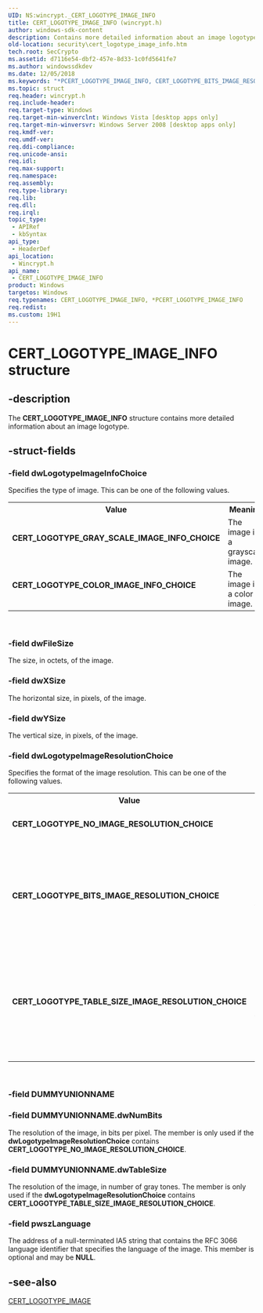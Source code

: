 ```yaml
---
UID: NS:wincrypt._CERT_LOGOTYPE_IMAGE_INFO
title: CERT_LOGOTYPE_IMAGE_INFO (wincrypt.h)
author: windows-sdk-content
description: Contains more detailed information about an image logotype.
old-location: security\cert_logotype_image_info.htm
tech.root: SecCrypto
ms.assetid: d7116e54-dbf2-457e-8d33-1c0fd5641fe7
ms.author: windowssdkdev
ms.date: 12/05/2018
ms.keywords: "*PCERT_LOGOTYPE_IMAGE_INFO, CERT_LOGOTYPE_BITS_IMAGE_RESOLUTION_CHOICE, CERT_LOGOTYPE_COLOR_IMAGE_INFO_CHOICE, CERT_LOGOTYPE_GRAY_SCALE_IMAGE_INFO_CHOICE, CERT_LOGOTYPE_IMAGE_INFO, CERT_LOGOTYPE_IMAGE_INFO structure [Security], CERT_LOGOTYPE_NO_IMAGE_RESOLUTION_CHOICE, CERT_LOGOTYPE_TABLE_SIZE_IMAGE_RESOLUTION_CHOICE, PCERT_LOGOTYPE_IMAGE_INFO, PCERT_LOGOTYPE_IMAGE_INFO structure pointer [Security], security.cert_logotype_image_info, wincrypt/CERT_LOGOTYPE_IMAGE_INFO, wincrypt/PCERT_LOGOTYPE_IMAGE_INFO"
ms.topic: struct
req.header: wincrypt.h
req.include-header: 
req.target-type: Windows
req.target-min-winverclnt: Windows Vista [desktop apps only]
req.target-min-winversvr: Windows Server 2008 [desktop apps only]
req.kmdf-ver: 
req.umdf-ver: 
req.ddi-compliance: 
req.unicode-ansi: 
req.idl: 
req.max-support: 
req.namespace: 
req.assembly: 
req.type-library: 
req.lib: 
req.dll: 
req.irql: 
topic_type:
 - APIRef
 - kbSyntax
api_type:
 - HeaderDef
api_location:
 - Wincrypt.h
api_name:
 - CERT_LOGOTYPE_IMAGE_INFO
product: Windows
targetos: Windows
req.typenames: CERT_LOGOTYPE_IMAGE_INFO, *PCERT_LOGOTYPE_IMAGE_INFO
req.redist: 
ms.custom: 19H1
---
```


# CERT_LOGOTYPE_IMAGE_INFO structure


## -description


The <b>CERT_LOGOTYPE_IMAGE_INFO</b> structure contains more detailed information about an image logotype.


## -struct-fields




### -field dwLogotypeImageInfoChoice

Specifies the type of image. This can be one of the following values.

<table>
<tr>
<th>Value</th>
<th>Meaning</th>
</tr>
<tr>
<td width="40%"><a id="CERT_LOGOTYPE_GRAY_SCALE_IMAGE_INFO_CHOICE"></a><a id="cert_logotype_gray_scale_image_info_choice"></a><dl>
<dt><b>CERT_LOGOTYPE_GRAY_SCALE_IMAGE_INFO_CHOICE</b></dt>
</dl>
</td>
<td width="60%">
The image is a grayscale image.

</td>
</tr>
<tr>
<td width="40%"><a id="CERT_LOGOTYPE_COLOR_IMAGE_INFO_CHOICE"></a><a id="cert_logotype_color_image_info_choice"></a><dl>
<dt><b>CERT_LOGOTYPE_COLOR_IMAGE_INFO_CHOICE</b></dt>
</dl>
</td>
<td width="60%">
The image is a color image.

</td>
</tr>
</table>
 


### -field dwFileSize

The size, in octets, of the image.


### -field dwXSize

The horizontal size, in pixels, of the image.


### -field dwYSize

The vertical size, in pixels, of the image.


### -field dwLogotypeImageResolutionChoice

Specifies the format of the image resolution. This can be one of the following values.

<table>
<tr>
<th>Value</th>
<th>Meaning</th>
</tr>
<tr>
<td width="40%"><a id="CERT_LOGOTYPE_NO_IMAGE_RESOLUTION_CHOICE"></a><a id="cert_logotype_no_image_resolution_choice"></a><dl>
<dt><b>CERT_LOGOTYPE_NO_IMAGE_RESOLUTION_CHOICE</b></dt>
</dl>
</td>
<td width="60%">
No image resolution information is provided.

</td>
</tr>
<tr>
<td width="40%"><a id="CERT_LOGOTYPE_BITS_IMAGE_RESOLUTION_CHOICE"></a><a id="cert_logotype_bits_image_resolution_choice"></a><dl>
<dt><b>CERT_LOGOTYPE_BITS_IMAGE_RESOLUTION_CHOICE</b></dt>
</dl>
</td>
<td width="60%">
The image resolution is provided in bits per pixel. The <b>dwNumBits</b> member contains the image resolution.

</td>
</tr>
<tr>
<td width="40%"><a id="CERT_LOGOTYPE_TABLE_SIZE_IMAGE_RESOLUTION_CHOICE"></a><a id="cert_logotype_table_size_image_resolution_choice"></a><dl>
<dt><b>CERT_LOGOTYPE_TABLE_SIZE_IMAGE_RESOLUTION_CHOICE</b></dt>
</dl>
</td>
<td width="60%">
The image resolution is provided in number of gray tones. The <b>dwTableSize</b> member contains the image resolution.

</td>
</tr>
</table>
 


### -field DUMMYUNIONNAME

 


### -field DUMMYUNIONNAME.dwNumBits

The resolution of the image, in bits per pixel. The member is only used if the <b>dwLogotypeImageResolutionChoice</b> contains <b>CERT_LOGOTYPE_NO_IMAGE_RESOLUTION_CHOICE</b>.


### -field DUMMYUNIONNAME.dwTableSize

The resolution of the image, in number of gray tones. The member is only used if the <b>dwLogotypeImageResolutionChoice</b> contains <b>CERT_LOGOTYPE_TABLE_SIZE_IMAGE_RESOLUTION_CHOICE</b>.


### -field pwszLanguage

The address of a null-terminated IA5 string that contains the RFC 3066 language identifier that specifies the language of the image. This member is optional and may be <b>NULL</b>.


## -see-also




<a href="https://docs.microsoft.com/windows/desktop/api/wincrypt/ns-wincrypt-_cert_logotype_image">CERT_LOGOTYPE_IMAGE</a>
 

 

